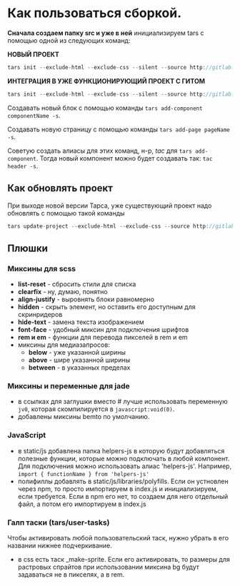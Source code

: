 # Как пользоваться сборкой.

**Сначала создаем папку src и уже в ней** инициализируем tars с помощью одной из следующих команд:

**НОВЫЙ ПРОЕКТ**

```javascript
tars init --exclude-html --exclude-css --silent --source http://gitlab.ddemo.ru/a.kosyanenko/tars/repository/archive.zip?ref=custom && npm run init
```

**ИНТЕГРАЦИЯ В УЖЕ ФУНКЦИОНИРУЮЩИЙ ПРОЕКТ С ГИТОМ**

```javascript
tars init --exclude-html --exclude-css --silent --source http://gitlab.ddemo.ru/a.kosyanenko/tars/repository/archive.zip?ref=custom
```

Создавать новый блок с помощью команды `tars add-component componentName -s`.

Создавать новую страницу с помощью команды `tars add-page pageName -s`.

Советую создать алиасы для этих команд, н-р, *tac* для `tars add-component`.
Тогда новый компонент можно будет создавать так: `tac header -s`.

## Как обновлять проект

При выходе новой версии Тарса, уже существующий проект надо обновлять с помощью такой команды

```javascript
tars update-project --exclude-html --exclude-css --source http://gitlab.ddemo.ru/a.kosyanenko/tars/repository/archive.zip?ref=custom
```

## Плюшки

### Миксины для scss

- **list-reset** - сбросить стили для списка
- **clearfix** - ну, думаю, понятно
- **align-justify** - выровнять блоки равномерно
- **hidden** - скрыть элемент, но оставить его доступным для скринридеров
- **hide-text** - замена текста изображением
- **font-face** - удобный миксин для подключения шрифтов
- **rem и em** - функции для перевода пикселей в rem и em
- миксины для медиазапросов:
  - **below** - уже указанной ширины
  - **above** - шире указанной ширины
  - **between** - в указанных пределах

### Миксины и переменные для jade

- в ссылках для заглушки вместо # лучше использовать переменную `jv0`, которая 
  скомпилируется в `javascript:void(0)`.
- добавлены миксины bemto по умолчанию.

### JavaScript

- в static/js добавлена папка helpers-js в которую будут добавляться полезные 
  функции, которые можно подключать в любой компонент. Для подключения можно 
  использовать алиас 'helpers-js'. 
  Например, `import { functionName } from 'helpers-js'`
- полифиллы добавлять в static/js/libraries/polyfills. Если он устновлен через
  npm, то просто импортируем в index.js и инициализируем, если требуется. Если
  в npm его нет, то создаем для него отдельный файл, а потом его импортируем в
  index.js
  
### Галп таски (tars/user-tasks)

Чтобы активировать любой пользовательский таск, нужно убрать в его названии
нижнее подчеркивание.

- в css есть таск _make-sprite. Если его активировать, то размеры для растровых
  спрайтов при использовании миксина bg будут задаваться не в пикселях, а в rem.
